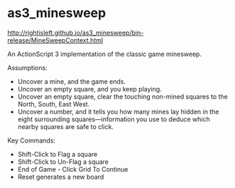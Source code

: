 as3_minesweep
=============

http://rightisleft.github.io/as3_minesweep/bin-release/MineSweepContext.html

An ActionScript 3 implementation of the classic game minesweep. 

Assumptions:

- Uncover a mine, and the game ends.
- Uncover an empty square, and you keep playing.
- Uncover an empty square, clear the touching non-mined squares to the North, South, East West.
- Uncover a number, and it tells you how many mines lay hidden in the eight surrounding squares—information you use to deduce which nearby squares are safe to click.

Key Commands: 
- Shift-Click to Flag a square
- Shift-Click to Un-Flag a square
- End of Game - Click Grid To Continue
- Reset generates a new board
